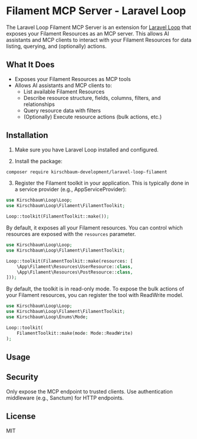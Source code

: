 # Filament MCP Server - Laravel Loop

The Laravel Loop Filament MCP Server is an extension for [Laravel Loop](https://github.com/kirschbaum-development/laravel-loop) that exposes your Filament Resources as an MCP server. This allows AI assistants and MCP clients to interact with your Filament Resources for data listing, querying, and (optionally) actions.

## What It Does

- Exposes your Filament Resources as MCP tools
- Allows AI assistants and MCP clients to:
  - List available Filament Resources
  - Describe resource structure, fields, columns, filters, and relationships
  - Query resource data with filters
  - (Optionally) Execute resource actions (bulk actions, etc.)

## Installation

1. Make sure you have Laravel Loop installed and configured.

2. Install the package:

```bash
composer require kirschbaum-development/laravel-loop-filament
```

3. Register the Filament toolkit in your application. This is typically done in a service provider (e.g., AppServiceProvider):

```php
use Kirschbaum\Loop\Loop;
use Kirschbaum\Loop\Filament\FilamentToolkit;

Loop::toolkit(FilamentToolkit::make());
```

By default, it exposes all your Filament resources. You can control which resources are exposed with the `resources` parameter.

```php
use Kirschbaum\Loop\Loop;
use Kirschbaum\Loop\Filament\FilamentToolkit;

Loop::toolkit(FilamentToolkit::make(resources: [
    \App\Filament\Resources\UserResource::class,
    \App\Filament\Resources\PostResource::class,
]));
```

By default, the toolkit is in read-only mode. To expose the bulk actions of your Filament resources, you can register the tool with ReadWrite model.

```php
use Kirschbaum\Loop\Loop;
use Kirschbaum\Loop\Filament\FilamentToolkit;
use Kirschbaum\Loop\Enums\Mode;

Loop::toolkit(
    FilamentToolkit::make(mode: Mode::ReadWrite)
);
```

## Usage


## Security
Only expose the MCP endpoint to trusted clients. Use authentication middleware (e.g., Sanctum) for HTTP endpoints.

## License

MIT
